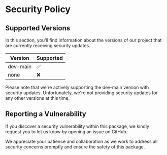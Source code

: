 # Security Policy

## Supported Versions

In this section, you'll find information about the versions of our project that are currently receiving security updates.

| Version  | Supported          |
| -------  | ------------------ |
| dev-main | :white_check_mark: |
| none     | :x:                |

Please note that we're actively supporting the dev-main version with security updates. Unfortunately, we're not providing security updates for any other versions at this time.

## Reporting a Vulnerability

If you discover a security vulnerability within this package, we kindly request you to let us know by opening an issue on GitHub.

We appreciate your patience and collaboration as we work to address all security concerns promptly and ensure the safety of this package.
